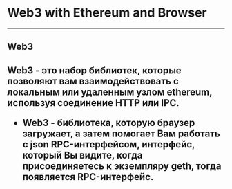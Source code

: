 # Web3 with Ethereum and Browser

<hr>

<h2> Web3 <h2>

Web3 - это набор библиотек, которые позволяют вам взаимодействовать с локальным или удаленным узлом ethereum, используя соединение HTTP или IPC.
* Web3 - библиотека, которую браузер загружает, а затем помогает Вам работать с json RPC-интерфейсом, интерфейс, который Вы видите, когда присоединяетесь к экземпляру geth, тогда появляется RPC-интерфейс.